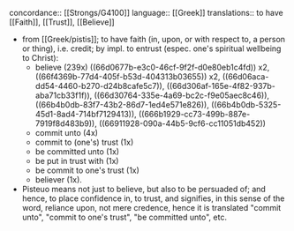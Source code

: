 concordance:: [[Strongs/G4100]] 
language:: [[Greek]] 
translations:: to have [[Faith]], [[Trust]], [[Believe]]

- from [[Greek/pistis]]; to have faith (in, upon, or with respect to, a person or thing), i.e. credit; by impl. to entrust (espec. one's spiritual wellbeing to Christ):
	- believe (239x) ((66d0677b-e3c0-46cf-9f2f-d0e80eb1c4fd)) x2, ((66f4369b-77d4-405f-b53d-404313b03655)) x2, ((66d06aca-dd54-4460-b270-d24b8cafe5c7)), ((66d306af-165e-4f82-937b-aba71cb33f1f)), ((66d30764-335e-4a69-bc2c-f9e05aec8c46)), ((66b4b0db-83f7-43b2-86d7-1ed4e571e826)), ((66b4b0db-5325-45d1-8ad4-714bf7129413)), ((666b1929-cc73-499b-887e-7919f8d483b9)), ((66911928-090a-44b5-9cf6-cc11051db452))
	- commit unto (4x)
	- commit to (one's) trust (1x)
	- be committed unto (1x)
	- be put in trust with (1x)
	- be commit to one's trust (1x)
	- believer (1x).
- Pisteuo means not just to believe, but also to be persuaded of; and hence, to place confidence in, to trust, and signifies, in this sense of the word, reliance upon, not mere credence, hence it is translated "commit unto", "commit to one's trust", "be committed unto", etc.